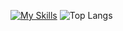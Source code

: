 
[![My Skills](https://skillicons.dev/icons?i=js,html,css,wasm)](https://skillicons.dev)
![Top Langs](https://github-readme-stats.vercel.app/api/top-langs/?username=kaysium&layout=compact)
